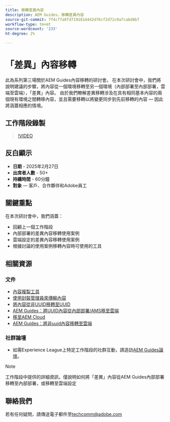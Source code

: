 ```yaml
---
title: 移轉差異內容
description: AEM Guides，移轉差異內容
source-git-commit: 7f4cf7a6fd7191814442d76cf2d72c0a7cabd8b7
workflow-type: tm+mt
source-wordcount: '233'
ht-degree: 2%

---
```


# 「差異」內容移轉

此為系列第三場關於AEM Guides內容移轉的研討會。
在本次研討會中，我們將說明建議的步驟，將內容從一個環境移轉至另一個環境（內部部署至內部部署，雲端至雲端），「差異」內容。
由於我們瞭解差異移轉涉及在具有相同基本內容的兩個現有環境之間轉移內容，並且需要移轉以將變更同步到先前移轉的內容 — 因此將涵蓋相應的情境。


## 工作階段錄製

>[!VIDEO](https://video.tv.adobe.com/v/3448785/#uuid-migration-#delta-content-migration-#aem-guides-#content-migration?quality=12&learn=on)


## 反白顯示

- **日期** - 2025年2月27日
- **出席者人數** - 50+
- **持續時間** - 60分鐘
- **對象** — 客戶、合作夥伴和Adobe員工


## 關鍵重點

在本次研討會中，我們涵蓋：
- 回顧上一個工作階段
- 內部部署的差異內容移轉使用案例
- 雲端設定的差異內容移轉使用案例
- 根據討論的使用案例移轉內容時可使用的工具


## 相關資源

### 文件

- [內容複製工具](https://experienceleague.adobe.com/en/docs/experience-manager-cloud-service/content/implementing/developer-tools/content-copy)
- [使用封裝管理員來傳輸內容](https://experienceleague.adobe.com/zh-hant/docs/experience-manager-cloud-service/content/implementing/developer-tools/package-manager)
- [將內容從非UUID移轉至UUID](https://experienceleague.adobe.com/en/docs/experience-manager-guides/using/install-guide/on-prem-ig/content-migration/migration-process/migrate-non-uuid-uuid)
- [AEM Guides：將UUID內容從內部部署/AMS移至雲端](../../cs-install-guide/migrate-on-premise-content-cloud.md)
- [移至AEM Cloud](https://experienceleague.adobe.com/en/docs/experience-manager-cloud-service/content/migration-journey/getting-started)
- [AEM Guides：將非uuid內容移轉至雲端](../../install-guide/migrate-uuid-non-uuid.md)

### 社群論壇

- 如需Experience League上特定工作階段的社群互動，請造訪[AEM Guides論壇](https://experienceleaguecommunities.adobe.com/t5/experience-manager-guides/bd-p/xml-documentation-discussions)。


>[!NOTE]
>
> 工作階段中提供的詳細資訊，僅說明如何將「差異」內容從AEM Guides內部部署移轉至內部部署，或移轉至雲端設定



## 聯絡我們

若有任何疑問，請傳送電子郵件至<techcomm@adobe.com>